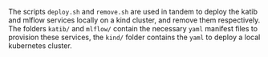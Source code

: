 The scripts `deploy.sh` and `remove.sh` are used in tandem to deploy the katib and mlflow services locally on a kind cluster, and remove them respectively. The folders `katib/` and `mlflow/` contain the necessary `yaml` manifest files to provision these services, the `kind/` folder contains the `yaml` to deploy a local kubernetes cluster. 


